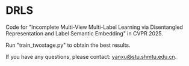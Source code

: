# DRLS
Code for "Incomplete Multi-View Multi-Label Learning via Disentangled Representation and Label Semantic Embedding" in CVPR 2025.

Run "train_twostage.py" to obtain the best results.

If you have any questions, please contact: [yanxu@stu.shmtu.edu.cn](mailto:yanxu@stu.shmtu.edu.cn).

